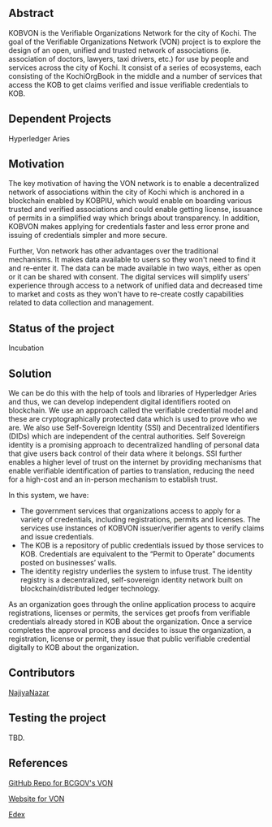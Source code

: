 <h2>Abstract</h2>
<p>KOBVON is the Verifiable Organizations Network for the city of Kochi. The goal of the Verifiable Organizations Network (VON) project is to explore the design of an open, unified and trusted network of associations (ie. association of doctors, lawyers, taxi drivers, etc.) for use by people and services across the city of Kochi. It consist of a series of ecosystems, each consisting of the KochiOrgBook in the middle and a number of services that access the KOB to get claims verified and issue verifiable credentials to KOB.</p>

<h2>Dependent Projects</h2>
<p>Hyperledger Aries</p>

<h2>Motivation</h2>
<p>The key motivation of having the VON network is to enable a decentralized network of associations within the city of Kochi which is anchored in a blockchain enabled by KOBPIU, which would enable on boarding various trusted and verified associations and could enable getting license, issuance of permits in a simplified way which brings about transparency. In addition, KOBVON makes applying for credentials faster and less error prone and issuing of credentials simpler and more secure.</p>

<p>Further, Von network has other advantages over the traditional mechanisms. It makes data available to users so they won't need to find it and re-enter it. The data can be made available in two ways, either as open or it can be shared with consent. The digital services will simplify users' experience through access to a network of unified data and decreased time to market and costs as they won't have to re-create costly capabilities related to data collection and management.</p>

<h2>Status of the project</h2>
<p>Incubation</p> 

<h2>Solution</h2>
<p>We can be do this with the help of tools and libraries of Hyperledger Aries and thus, we can develop independent digital identifiers rooted on blockchain. We use an approach called the verifiable credential model and these are cryptographically protected data which is used to prove who we are. We also use Self-Sovereign Identity (SSI) and Decentralized Identifiers (DIDs) which are independent of the central authorities. Self Sovereign identity is a promising approach to decentralized handling of personal data that give users back control of their data where it belongs. SSI further enables a higher level of trust on the internet by providing mechanisms that enable verifiable identification of parties to translation, reducing the need for a high-cost and an in-person mechanism to establish trust.</p>
In this system, we have:
<ul>
<li>The government services that organizations access to apply for a variety of credentials, including registrations, permits and licenses. The services use instances of KOBVON issuer/verifier agents to verify claims and issue credentials.</li>
<li>The KOB is a repository of public credentials issued by those services to KOB. Credentials are equivalent to the “Permit to Operate” documents posted on businesses’ walls.</li>
<li>The identity registry underlies the system to infuse trust. The identity registry is a decentralized, self-sovereign identity network built on blockchain/distributed ledger technology.</li>
</ul>
As an organization goes through the online application process to acquire registrations, licenses or permits, the services get proofs from verifiable credentials already stored in KOB about the organization. Once a service completes the approval process and decides to issue the organization, a registration, license or permit, they issue that public verifiable credential digitally to KOB about the organization.

<h2>Contributors</h2>
<a href="https://github.com/NajiyaNazar">NajiyaNazar</a>

<h2>Testing the project</h2>
<p>TBD.</p>

<h2>References</h2>
<a href="https://github.com/bcgov/von">GitHub Repo for BCGOV's VON</a>

<a href="https://vonx.io/">Website for VON</a>

<a href="https://learning.edx.org/">Edex</a>
